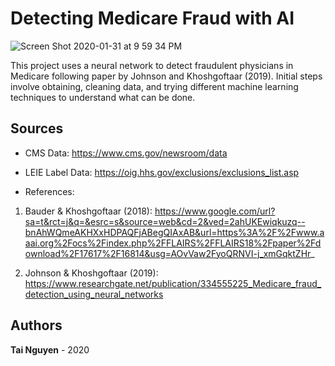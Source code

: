 # Detecting Medicare Fraud with AI

![Screen Shot 2020-01-31 at 9 59 34 PM](https://user-images.githubusercontent.com/16988147/73585961-09882080-4475-11ea-8e5d-b8d8ae2a8b17.png)

This project uses a neural network to detect fraudulent physicians in Medicare following paper by Johnson and Khoshgoftaar (2019). Initial steps involve obtaining, cleaning data, and trying different machine learning techniques to understand what can be done.

## Sources
* CMS Data: https://www.cms.gov/newsroom/data

* LEIE Label Data: https://oig.hhs.gov/exclusions/exclusions_list.asp

* References:
 1. Bauder & Khoshgoftaar (2018): https://www.google.com/url?sa=t&rct=j&q=&esrc=s&source=web&cd=2&ved=2ahUKEwiqkuzq--bnAhWQmeAKHXxHDPAQFjABegQIAxAB&url=https%3A%2F%2Fwww.aaai.org%2Focs%2Findex.php%2FFLAIRS%2FFLAIRS18%2Fpaper%2Fdownload%2F17617%2F16814&usg=AOvVaw2FyoQRNVI-j_xmGqktZHr_
 
 2. Johnson & Khoshgoftaar (2019): https://www.researchgate.net/publication/334555225_Medicare_fraud_detection_using_neural_networks

## Authors

**Tai Nguyen** - 2020
